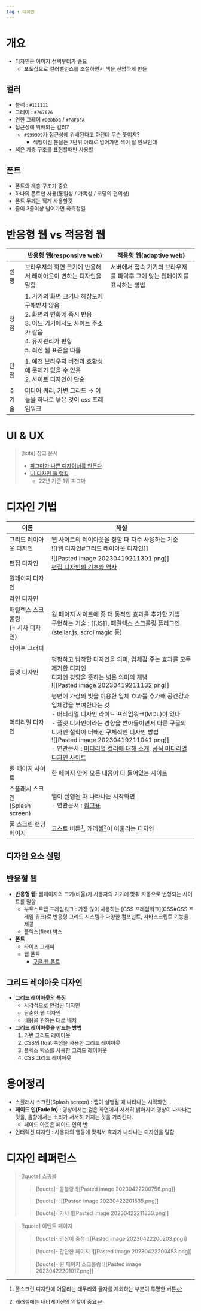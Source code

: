 ```yaml
---
tag : 디자인
---
```


# 개요
- 디자인은 이미지 선택부터가 중요
	- 포토샵으로 컬러밸런스를 조절하면서 색을 선명하게 만들

## 컬러
- 블랙 : `#111111`
- 그레이 : `#767676`
- 연한 그레이 `#DBDBDB` / `#F8F8FA`
- 접근성에 위배되는 컬러?
	- `#999999`가 접근성에 위배된다고 하던데 무슨 뜻이지?
		- 색맹이신 분을든 7단위 아래로 넘어가면 색이 잘 안보인대
- 색은 계층 구조를 표현할때만 사용할

## 폰트
- 폰트의 계층 구조가 중요
- 하나의 폰트만 사용(통일성 / 가독성 / 코딩의 편의성)
- 폰트 두께는 적게 사용할것
- 줄이 3줄이상 넘어가면 좌측정렬

# 반응형 웹 vs 적응형 웹

|      | 반응형 웹(responsive web)                                                                                                                               | 적응형 웹(adaptive web)                                                   |
| ---- | ------------------------------------------------------------------------------------------------------------------------------------------------------- | ------------------------------------------------------------------------- |
| 설명 | 브라우저의 화면 크기에 반응해서 레이아웃이 변하는 디자인을 말함        | 서버에서 접속 기기의 브라우저를 파악후 그에 맞는 웹페이지를 표시하는 방법 |
| 장점 | 1. 기기의 화면 크기나 해상도에 구애받지 않음 <br> 2. 화면의 변화에 즉시 반응<br>3. 어느 기기에서도 사이트 주소가 같음 <br>4. 유지관리가 편함 <br>5. 최신 웹 표준을 따름 |     
| 단점 | 1. 예전 브라우저 버전과 호환성에 문제가 있을 수 있음<br>2. 사이트 디자인이 단순    |                                                                           |
| 주 기술     | 미디어 쿼리, 가변 그리드 → 이 둘을 하나로 묶은 것이 css 프레임워크                                                                                                                                                        |                                                                           |


# UI & UX
>[!cite] 참고 문서
> - [피그마가 나쁜 디자이너를 만든다](https://yozm.wishket.com/magazine/detail/1699/)
> - [UI 디자인 툴 랭킹](https://uxtools.co/tools/design)
>	- 22년 기준 1위 피그마

# 디자인 기법

| 이름                                           | 해설                                                                                                                                                                                                                                |
| ---------------------------------------------- | ----------------------------------------------------------------------------------------------------------------------------------------------------------------------------------------------------------------------------------- |
| 그리드 레이아웃 디자인                         | 웹 사이트의 레이아웃을 정할 때 자주 사용하는 기준<br>![[웹 디자인#그리드 레이아웃 디자인]]                                                                                                                                                                                   |
| 편집 디자인                                    | ![[Pasted image 20230419211301.png]]   <br>  [편집 디자인의 기초와 역사](https://m.blog.naver.com/designwithu/220107294226)                                                                                                         |
| 원페이지 디자인                                |                                                                                                                                                                                                                                     |
| 라인 디자인                       |                                                                                                                                                                                                                                     |
| 패럴렉스 스크롤링<br>(= 시차 디자인) | 원 페이지 사이트에 좀 더 동적인 효과를 추가한 기법  <br> 구현하는 기술 : [[JS]], 패럴렉스 스크롤링 플러그인(stellar.js, scrollmagic 등)                                                                                             |
| 타이포 그래피                                  |                                                                                                                                                                                                                                     |
| 플랫 디자인                                    | 평평하고 납작한 디자인을 의미, 입체감 주는 효과를 모두 제거한 디자인<br> 디자인 경향을 뜻하는 넓은 의미의 개념 <br> ![[Pasted image 20230419211132.png]]                                                                                   |
| 머티리얼 디자인                                | 평면에 가상의 빛을 이용한 입체 효과를 추가해 공간감과 입체감을 부여한다는 것 <br> - 머티리얼 디자인 라이트 프레임워크(MDL)이 있다<br> - 플랫 디자인이라는 경향을 받아들이면서 다른 구글의 디자인 철학이 더해진 구체적인 디자인 방법 <br> ![[Pasted image 20230419211041.png]] <br>- 연관문서 : [머티리얼 컬러에 대해 소개](https://brunch.co.kr/@jihoonleeh9l6/27), [공식 머티리얼 디자인 사이트](https://m3.material.io/styles/color/overview#!/?view.left=0&view.right=0&primary.color=311B92&secondary.color=AB47BC) |
| 원 페이지 사이트                               | 한 페이지 안에 모든 내용이 다 들어있는 사이트                                                                                                                                                                                       |
| 스플래시 스크린<br>(Splash screen)                 | 앱이 실행될 때 나타나는 시작화면   <br>- 연관문서 : [참고용](https://material.io/design/communication/launch-screen.html#branded-launch)                                                                                                         |
| 풀 스크린 랜딩 페이지                          | 고스트 버튼[^1], 캐러셀[^2]이 어울리는 디자인                                                                                                                                                                                       |


## 디자인 요소 설명
[^1]:  풀스크린 디자인에 어울리는 테두리와 글자를 제외하는 부분이 투명한 버튼 
[^2]: 캐러셀에는 내비게이션의 역할이 중요



## 반응형 웹
- **반응형 웹**: 웹페이지의 크기(비율)가 사용자의 기기에 맞춰 자동으로 변형되는 사이트를 말함
	- 부트스트랩 프레임워크 : 가장 많이 사용하는 [CSS 프레임워크](CSS#CSS 프레임 워크)로 반응형 그리드 시스템과 다양한 컴포넌트, 자바스크립트 기능을 제공
	- 플렉스(flex) 박스
- **폰트**
	- 타이포 그래피
	- 웹 폰트
		- [구글 웹 폰트](https://fonts.google.com/)

## 그리드 레이아웃 디자인
- **그리드 레이아웃의 특징**
	- 시각적으로 안정된 디자인
	- 단순한 웹 디자인
	- 내용을 원하는 대로 배치
- **그리드 레이아웃을 만드는 방법**
	1.  가변 그리드 레이아웃
	2.  CSS의 float 속성을 사용한 그리드 레이아웃
	3.  플렉스 박스를 사용한 그리드 레이아웃
	4.  CSS 그리드 레이아웃


# 용어정리
- 스플래시 스크린(Splash screen) : 앱이 실행될 때 나타나는 시작화면
- **페이드 인(Fade In)** : 영상에서는 검은 화면에서 서서히 밝아지며 영상이 나타나는 것을, 음향에서는 소리가 서서히 커지는 것을 가리킨다.
	- 페이드 아웃은 페이드 인의 반
- 인터렉션 디자인 : 사용자의 행동에 맞춰서 효과가 나타나는 디자인을 말함

# 디자인 레퍼런스
>[!quote] 쇼핑몰
>>[!quote]- 몽블랑
>>![[Pasted image 20230422200756.png]]
>
>>[!quote]-
>> ![[Pasted image 20230422201535.png]]
>
>>[!quote]- 카샤 
>>![[Pasted image 20230422211833.png]]

>[!quote] 이벤트 페이지
>>[!quote]- 영상이 중점
>>![[Pasted image 20230422200203.png]]
>
>>[!quote]- 간단한 페이지
>>![[Pasted image 20230422200453.png]]
>
>>[!quote]- 원 페이지 스크롤링
>>![[Pasted image 20230422201017.png]]
>


